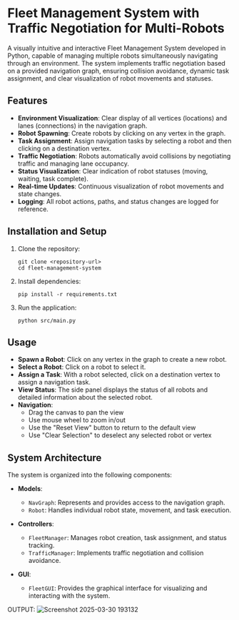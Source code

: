# Fleet Management System with Traffic Negotiation for Multi-Robots

A visually intuitive and interactive Fleet Management System developed in Python, capable of managing multiple robots simultaneously navigating through an environment. The system implements traffic negotiation based on a provided navigation graph, ensuring collision avoidance, dynamic task assignment, and clear visualization of robot movements and statuses.

## Features

- **Environment Visualization**: Clear display of all vertices (locations) and lanes (connections) in the navigation graph.
- **Robot Spawning**: Create robots by clicking on any vertex in the graph.
- **Task Assignment**: Assign navigation tasks by selecting a robot and then clicking on a destination vertex.
- **Traffic Negotiation**: Robots automatically avoid collisions by negotiating traffic and managing lane occupancy.
- **Status Visualization**: Clear indication of robot statuses (moving, waiting, task complete).
- **Real-time Updates**: Continuous visualization of robot movements and state changes.
- **Logging**: All robot actions, paths, and status changes are logged for reference.

## Installation and Setup

1. Clone the repository:
   ```
   git clone <repository-url>
   cd fleet-management-system
   ```

2. Install dependencies:
   ```
   pip install -r requirements.txt
   ```

3. Run the application:
   ```
   python src/main.py
   ```

## Usage

- **Spawn a Robot**: Click on any vertex in the graph to create a new robot.
- **Select a Robot**: Click on a robot to select it.
- **Assign a Task**: With a robot selected, click on a destination vertex to assign a navigation task.
- **View Status**: The side panel displays the status of all robots and detailed information about the selected robot.
- **Navigation**: 
  - Drag the canvas to pan the view
  - Use mouse wheel to zoom in/out
  - Use the "Reset View" button to return to the default view
  - Use "Clear Selection" to deselect any selected robot or vertex

## System Architecture

The system is organized into the following components:

- **Models**: 
  - `NavGraph`: Represents and provides access to the navigation graph.
  - `Robot`: Handles individual robot state, movement, and task execution.

- **Controllers**:
  - `FleetManager`: Manages robot creation, task assignment, and status tracking.
  - `TrafficManager`: Implements traffic negotiation and collision avoidance.

- **GUI**:
  - `FleetGUI`: Provides the graphical interface for visualizing and interacting with the system.
 
OUTPUT:
![Screenshot 2025-03-30 193132](https://github.com/user-attachments/assets/d6da96cf-3db9-4009-bf96-cbd65a4d9505)
